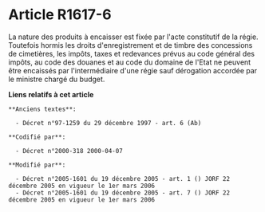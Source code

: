 # Article R1617-6

La nature des produits à encaisser est fixée par l'acte constitutif de la régie. Toutefois hormis les droits d'enregistrement
et de timbre des concessions de cimetières, les impôts, taxes et redevances prévus au code général des impôts, au code des
douanes et au code du domaine de l'Etat ne peuvent être encaissés par l'intermédiaire d'une régie sauf dérogation accordée
par le ministre chargé du budget.

**Liens relatifs à cet article**

	**Anciens textes**:

	  - Décret n°97-1259 du 29 décembre 1997 - art. 6 (Ab)

	**Codifié par**:

	  - Décret n°2000-318 2000-04-07

	**Modifié par**:

	  - Décret n°2005-1601 du 19 décembre 2005 - art. 1 () JORF 22 décembre 2005 en vigueur le 1er mars 2006
	  - Décret n°2005-1601 du 19 décembre 2005 - art. 7 () JORF 22 décembre 2005 en vigueur le 1er mars 2006
